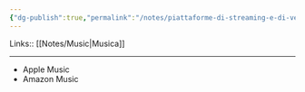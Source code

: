 ```yaml
---
{"dg-publish":true,"permalink":"/notes/piattaforme-di-streaming-e-di-vendite-musicali/"}
---
```


Links:: [[Notes/Music\|Musica]]

---
- Apple Music
- Amazon Music

